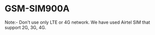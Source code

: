 # GSM-SIM900A
Note:- Don't use only LTE or 4G network. We have used Airtel SIM that support 2G, 3G, 4G.
